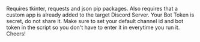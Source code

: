 Requires tkinter, requests and json pip packages. Also requires that a custom app is already added to the target Discord Server. Your Bot Token is secret, do not share it. Make sure to set your default channel id and bot token in the script so you don't have to enter it in everytime you run it. Cheers!
